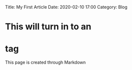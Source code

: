 Title: My First Article
Date: 2020-02-10 17:00
Category: Blog

# This will turn in to an <h1> tag 

This page is created through Markdown
